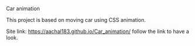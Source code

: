 Car animation

This project is based on moving car using CSS animation.

Site link: https://aachal183.github.io/Car_animation/  follow the link to have a look.
